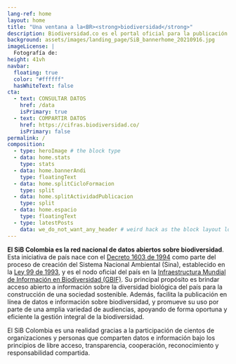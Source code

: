 ```yaml
---
lang-ref: home
layout: home
title: "Una ventana a la<BR><strong>biodiversidad</strong>"
description: Biodiversidad.co es el portal oficial para la publicación y consulta<BR>de datos e información sobre la biodiversidad de Colombia.
background: assets/images/landing_page/SiB_bannerhome_20210916.jpg
imageLicense: |
  Fotografía de: 
height: 41vh
navbar:
  floating: true
  color: "#ffffff"
  hasWhiteText: false
cta:
  - text: CONSULTAR DATOS
    href: /data
    isPrimary: true
  - text: COMPARTIR DATOS
    href: https://cifras.biodiversidad.co/
    isPrimary: false
permalink: /
composition:
  - type: heroImage # the block type
  - data: home.stats
    type: stats
  - data: home.bannerAndi
    type: floatingText
  - data: home.splitCicloFormacion
    type: split
  - data: home.splitActividadPublicacion
    type: split
  - data: home.espacio
    type: floatingText
  - type: latestPosts
    data: we_do_not_want_any_header # weird hack as the block layout looks for a data element and falls back to the page if none is present
---
```


**El SiB Colombia es la red nacional de datos abiertos sobre biodiversidad**. Esta iniciativa de país nace con el [Decreto 1603 de 1994](http://www.humboldt.org.co/images/documentos/pdf/Normativo/1994-07-17-dec-1603.pdf) como parte del proceso de creación del Sistema Nacional Ambiental (Sina), establecido en la [Ley 99 de 1993](http://www.humboldt.org.co/images/documentos/pdf/Normativo/1993-12-22-ley-99-crea-el-sina-y-mma.pdf), y es el nodo oficial del país en la [Infraestructura Mundial de Información en Biodiversidad (GBIF)](https://www.gbif.org/). Su principal propósito es brindar acceso abierto a información sobre la diversidad biológica del país para la construcción de una sociedad sostenible. Además, facilita la publicación en línea de datos e información sobre biodiversidad, y promueve su uso por parte de una amplia variedad de audiencias, apoyando de forma oportuna y eficiente la gestión integral de la biodiversidad.

El SiB Colombia es una realidad gracias a la participación de cientos de organizaciones y personas que comparten datos e información bajo los principios de libre acceso, transparencia, cooperación, reconocimiento y responsabilidad compartida.


